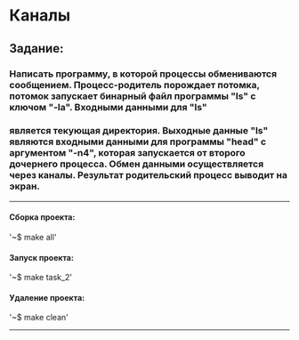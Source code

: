 # Каналы
## Задание:
### Написать программу, в которой процессы обмениваются сообщением. Процесс-родитель порождает потомка, потомок запускает бинарный файл программы "ls" с ключом "-la". Входными данными для "ls"
### является текующая директория. Выходные данные "ls" являются входными данными для программы "head" c аргументом "-n4", которая запускается от второго дочернего процесса. Обмен данными осуществляется через каналы. Результат родительский процесс выводит на экран. 
____ 

#### Сборка проекта:

'~$ make all'

#### Запуск проекта:
 
'~$ make task_2'
 
#### Удаление проекта:
 
'~$ make clean'
____
